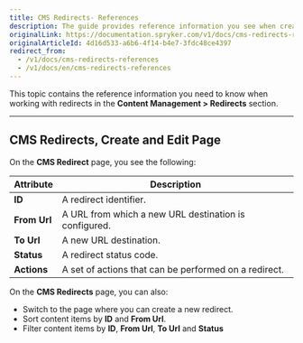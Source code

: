 ```yaml
---
title: CMS Redirects- References
description: The guide provides reference information you see when creating and updating URL redirects in the Back Office.
originalLink: https://documentation.spryker.com/v1/docs/cms-redirects-references
originalArticleId: 4d16d533-a6b6-4f14-b4e7-3fdc48ce4397
redirect_from:
  - /v1/docs/cms-redirects-references
  - /v1/docs/en/cms-redirects-references
---
```


This topic contains the reference information you need to know when working with redirects in the **Content Management > Redirects** section.
***

## CMS Redirects, Create and Edit Page
On the **CMS Redirect** page, you see the following:

| Attribute | Description |
| --- | --- |
| **ID** | A redirect identifier. |
|**From Url**  | A URL from which a new URL destination is configured. |
| **To Url** | A new URL destination. |
| **Status** | A redirect status code. |
| **Actions** | A set of actions that can be performed on a redirect. |

On the **CMS Redirects** page, you can also:

* Switch to the page where you can create a new redirect.
* Sort content items by **ID** and **From Url**.
* Filter content items by **ID**, **From Url**, **To Url** and **Status**
